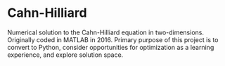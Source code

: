 # Cahn-Hilliard
Numerical solution to the Cahn-Hilliard equation in two-dimensions. Originally coded in MATLAB in 2016. Primary purpose of this project is to convert to Python, consider opportunities for optimization as a learning experience, and explore solution space. 

